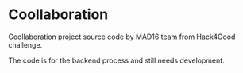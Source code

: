 # Coollaboration
Coollaboration project source code by MAD16 team from Hack4Good challenge.

The code is for the backend process and still needs development.
